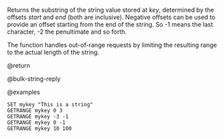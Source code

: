 Returns the substring of the string value stored at _key_, determined by the offsets _start_ and _end_ (both are inclusive).
Negative offsets can be used to provide an offset starting from the end of the string.
So -1 means the last character, -2 the penultimate and so forth.

The function handles out-of-range requests by limiting the resulting range to the actual length of the string.

@return

@bulk-string-reply

@examples

```cli
SET mykey "This is a string"
GETRANGE mykey 0 3
GETRANGE mykey -3 -1
GETRANGE mykey 0 -1
GETRANGE mykey 10 100
```
